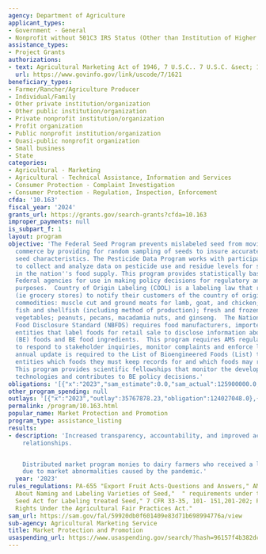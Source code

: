 ```yaml
---
agency: Department of Agriculture
applicant_types:
- Government - General
- Nonprofit without 501C3 IRS Status (Other than Institution of Higher Education)
assistance_types:
- Project Grants
authorizations:
- text: Agricultural Marketing Act of 1946, 7 U.S.C.. 7 U.S.C. &sect; 1621-1627.
  url: https://www.govinfo.gov/link/uscode/7/1621
beneficiary_types:
- Farmer/Rancher/Agriculture Producer
- Individual/Family
- Other private institution/organization
- Other public institution/organization
- Private nonprofit institution/organization
- Profit organization
- Public nonprofit institution/organization
- Quasi-public nonprofit organization
- Small business
- State
categories:
- Agricultural - Marketing
- Agricultural - Technical Assistance, Information and Services
- Consumer Protection - Complaint Investigation
- Consumer Protection - Regulation, Inspection, Enforcement
cfda: '10.163'
fiscal_year: '2024'
grants_url: https://grants.gov/search-grants?cfda=10.163
improper_payments: null
is_subpart_f: 1
layout: program
objective: 'The Federal Seed Program prevents mislabeled seed from moving in interstate
  commerce by providing for random sampling of seeds to insure accurate labeling of
  seed characteristics. The Pesticide Data Program works with participating States
  to collect and analyze data on pesticide use and residue levels for selected commodities
  in the nation''s food supply. This program provides statistically based data to
  Federal agencies for use in making policy decisions for regulatory and educational
  purposes.  Country of Origin Labeling (COOL) is a labeling law that requires retailers
  (ie grocery stores) to notify their customers of the country of origin for covered
  commodities: muscle cut and ground meats for lamb, goat, and chicken; wild and farm-raised
  fish and shellfish (including method of production); fresh and frozen fruits and
  vegetables; peanuts, pecans, macadamia nuts, and ginseng.  The National Bioengineered
  Food Disclosure Standard (NBFDS) requires food manufacturers, importers and other
  entities that label foods for retail sale to disclose information about bioengineered
  (BE) foods and BE food ingredients.  This program requires AMS regulatory authorities
  to respond to stakeholder inquiries, monitor complaints and enforce labeling requirements.  An
  annual update is required to the List of Bioengineered Foods (List) that tells regulated
  entities which foods they must keep records for and which foods may require BE disclosures.
  This program provides scientific fellowships that monitor the development of new
  technologies and contributes to BE policy decisions.'
obligations: '[{"x":"2023","sam_estimate":0.0,"sam_actual":125900000.0,"usa_spending_actual":125935248.0},{"x":"2024","sam_estimate":0.0,"sam_actual":23700000.0,"usa_spending_actual":23681216.87},{"x":"2025","sam_estimate":0.0,"sam_actual":500000.0,"usa_spending_actual":2352000.0}]'
other_program_spending: null
outlays: '[{"x":"2023","outlay":35767878.23,"obligation":124027048.0},{"x":"2024","outlay":6455807.46,"obligation":21736263.86},{"x":"2025","outlay":0.0,"obligation":2352000.0}]'
permalink: /program/10.163.html
popular_name: Market Protection and Promotion
program_type: assistance_listing
results:
- description: 'Increased transparency, accountability, and improved access to business
    relationships.


    Distributed market program monies to dairy farmers who received a lower value
    due to market abnormalities caused by the pandemic.'
  year: '2023'
rules_regulations: PA-655 "Export Fruit Acts-Questions and Answers," AMS-592, Facts
  About Naming and Labeling Varieties of Seed,"  " requirements under the Federal
  Seed Act for Labeling treated Seed," 7 CFR 33-35, 101- 151,201-202; PA-1005, "Farmers
  Rights Under the Agricultural Fair Practices Act."
sam_url: https://sam.gov/fal/59920db0f601409e83d71b698994776a/view
sub-agency: Agricultural Marketing Service
title: Market Protection and Promotion
usaspending_url: https://www.usaspending.gov/search/?hash=96157f4b382dc49c2ac5e881d2147d40
---
```

